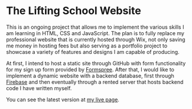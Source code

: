 # The Lifting School Website

This is an ongoing project that allows me to implement the various skills I am learning in HTML, CSS and JavaScript. 
The plan is to fully replace my professional website that is currently hosted through Wix, not only saving me money in hosting fees
but also serving as a portfolio project to showcase a variety of features and designs I am capable of producing. 

At first, I intend to host a static site through GitHub with form functionality for my sign up form provided by [Formspree](https://formspree.io/). 
After that, I would like to implement a dynamic website with a backend database, first through [Firebase](https://firebase.google.com/) and then eventually
through a rented server that hosts backend code I have written myself. 

You can see the latest version at [my live page](https://socrastein.github.io/the-lifting-school-website/).
